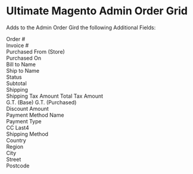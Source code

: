 Ultimate Magento Admin Order Grid
=========

Adds to the Admin Order Gird the following Additional Fields:

Order #  
Invoice #  
Purchased From (Store)	
Purchased On	
Bill to Name	
Ship to Name	
Status	
Subtotal	
Shipping	
Shipping Tax Amount	
Total Tax Amount	
G.T. (Base)	
G.T. (Purchased)	
Discount Amount  
Payment Method Name  
Payment Type  
CC Last4	
Shipping Method   
Country  
Region	
City	
Street  
Postcode   
